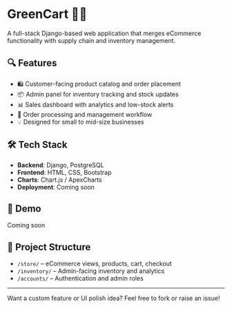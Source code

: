# GreenCart 🌱🛒

A full-stack Django-based web application that merges eCommerce functionality with supply chain and inventory management.

## 🔍 Features

- 🛍️ Customer-facing product catalog and order placement
- 📦 Admin panel for inventory tracking and stock updates
- 📊 Sales dashboard with analytics and low-stock alerts
- 🧾 Order processing and management workflow
- 💡 Designed for small to mid-size businesses

## 🛠️ Tech Stack

- **Backend**: Django, PostgreSQL  
- **Frontend**: HTML, CSS, Bootstrap  
- **Charts**: Chart.js / ApexCharts  
- **Deployment**: Coming soon

## 🚀 Demo

Coming soon

## 📂 Project Structure

- `/store/` – eCommerce views, products, cart, checkout
- `/inventory/` – Admin-facing inventory and analytics
- `/accounts/` – Authentication and admin roles

---

Want a custom feature or UI polish idea? Feel free to fork or raise an issue!

